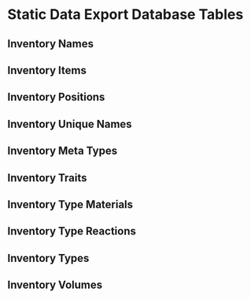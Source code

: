 # Static Data Export Database Tables

## Inventory Names

## Inventory Items

## Inventory Positions

## Inventory Unique Names

## Inventory Meta Types

## Inventory Traits

## Inventory Type Materials

## Inventory Type Reactions

## Inventory Types

## Inventory Volumes

